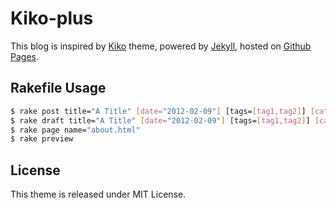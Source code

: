 # Kiko-plus

This blog is inspired by [Kiko](http://github.com/gfjaru/Kiko) theme, powered by [Jekyll](http://jekyllrb.com), hosted on [Github Pages](https://pages.github.com).

## Rakefile Usage

``` bash
$ rake post title="A Title" [date="2012-02-09"] [tags=[tag1,tag2]] [category="category"]
$ rake draft title="A Title" [date="2012-02-09"] [tags=[tag1,tag2]] [category="category"]
$ rake page name="about.html"
$ rake preview
```

## License

This theme is released under MIT License.
